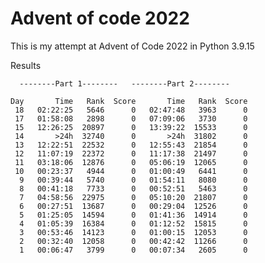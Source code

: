 Advent of code 2022
=
This is my attempt at Advent of Code 2022 in Python 3.9.15

Results


      --------Part 1--------   --------Part 2--------

    Day       Time   Rank  Score       Time   Rank  Score
     18   02:22:25   5646      0   02:47:48   3963      0
     17   01:58:08   2898      0   07:09:06   3730      0
     15   12:26:25  20897      0   13:39:22  15533      0
     14       >24h  32740      0       >24h  31802      0
     13   12:22:51  22532      0   12:55:43  21854      0
     12   11:07:19  22372      0   11:17:38  21497      0
     11   03:18:06  12876      0   05:06:19  12065      0
     10   00:23:37   4944      0   01:00:49   6441      0
      9   00:39:44   5740      0   01:54:11   8080      0
      8   00:41:18   7733      0   00:52:51   5463      0
      7   04:58:56  22975      0   05:10:20  21807      0
      6   00:27:51  13687      0   00:29:04  12526      0
      5   01:25:05  14594      0   01:41:36  14914      0
      4   01:05:39  16384      0   01:12:52  15815      0
      3   00:53:46  14123      0   01:00:15  12053      0
      2   00:32:40  12058      0   00:42:42  11266      0
      1   00:06:47   3799      0   00:07:34   2605      0